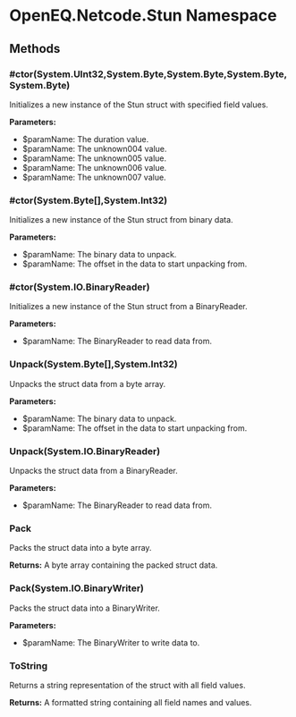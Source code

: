﻿# OpenEQ.Netcode.Stun Namespace

## Methods

### #ctor(System.UInt32,System.Byte,System.Byte,System.Byte,System.Byte)

Initializes a new instance of the Stun struct with specified field values.

**Parameters:**

- $paramName: The duration value.
- $paramName: The unknown004 value.
- $paramName: The unknown005 value.
- $paramName: The unknown006 value.
- $paramName: The unknown007 value.

### #ctor(System.Byte[],System.Int32)

Initializes a new instance of the Stun struct from binary data.

**Parameters:**

- $paramName: The binary data to unpack.
- $paramName: The offset in the data to start unpacking from.

### #ctor(System.IO.BinaryReader)

Initializes a new instance of the Stun struct from a BinaryReader.

**Parameters:**

- $paramName: The BinaryReader to read data from.

### Unpack(System.Byte[],System.Int32)

Unpacks the struct data from a byte array.

**Parameters:**

- $paramName: The binary data to unpack.
- $paramName: The offset in the data to start unpacking from.

### Unpack(System.IO.BinaryReader)

Unpacks the struct data from a BinaryReader.

**Parameters:**

- $paramName: The BinaryReader to read data from.

### Pack

Packs the struct data into a byte array.

**Returns:** A byte array containing the packed struct data.

### Pack(System.IO.BinaryWriter)

Packs the struct data into a BinaryWriter.

**Parameters:**

- $paramName: The BinaryWriter to write data to.

### ToString

Returns a string representation of the struct with all field values.

**Returns:** A formatted string containing all field names and values.


